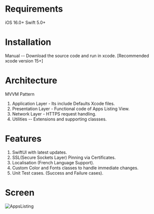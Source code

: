 # Requirements
iOS 16.0+ Swift 5.0+

# Installation
Manual -- Download the source code and run in xcode. [Recommended xcode version 15+]

# Architecture
MVVM Pattern

  1. Application Layer - Its include Defaults Xcode files.
  2. Presentation Layer - Functional code of Apps Listing View.
  3. Network Layer - HTTPS request handling.
  4. Utilities -- Extensions and supporting classses.

# Features
  1. SwiftUI with latest updates.
  2. SSL(Secure Sockets Layer) Pinning via Certificates.
  3. Localisation (French Language Support).
  4. Custom Color and Fonts classes to handle immediate changes.
  5. Unit Test cases. (Success and Failure cases).

# Screen
![AppsListing](https://github.com/user-attachments/assets/5a5e87df-2519-4384-bd86-6465758818a4)
 
